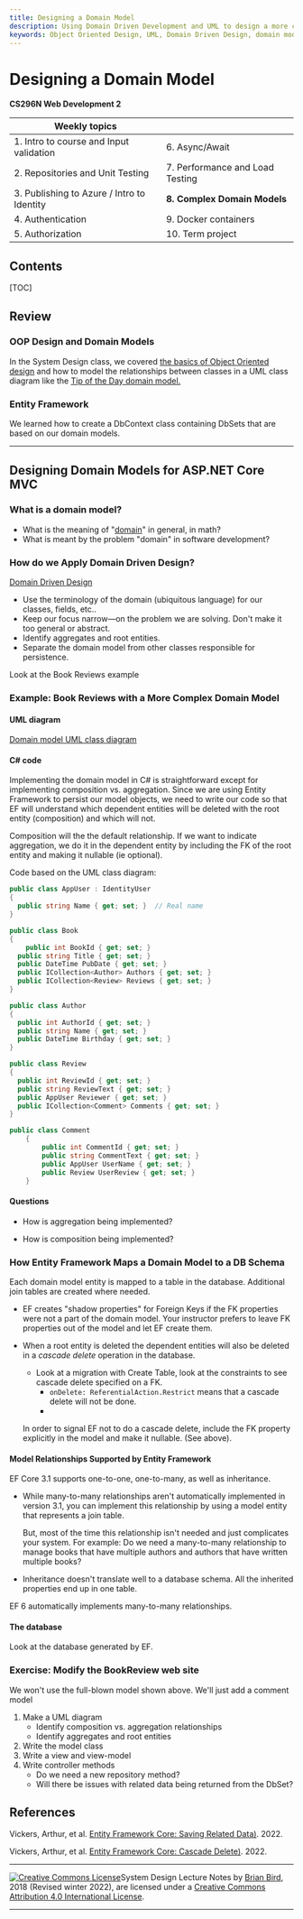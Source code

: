 ```yaml
---
title: Designing a Domain Model
description: Using Domain Driven Development and UML to design a more complex domain model.
keywords: Object Oriented Design, UML, Domain Driven Design, domain model, Entity Framework
---
```

# Designing a Domain Model

**CS296N Web Development 2**

| Weekly topics                              |                                 |
| ------------------------------------------ | ------------------------------- |
| 1. Intro to course and Input validation    | 6. Async/Await                  |
| 2. Repositories and Unit Testing           | 7. Performance and Load Testing |
| 3. Publishing to Azure / Intro to Identity | **8. Complex Domain Models**    |
| 4. Authentication                          | 9. Docker containers            |
| 5. Authorization                           | 10. Term project                |

## Contents

[TOC]

## Review

### OOP Design and Domain Models

In the System Design class, we covered [the basics of Object Oriented design](https://profbird.github.io/CS246-CourseMaterials/LectureNotes/CS246LN-W04-D1-OopDesignReview+UML.html) and how to model the relationships between classes in a UML class diagram like the [Tip of the Day domain model.](https://profbird.github.io/CS246-CourseMaterials/LectureNotes/Images/TipOfTheDayDomainModel2022.pdf)

### Entity Framework

We learned how to create a DbContext class containing DbSets that are based on our domain models.

------



## Designing Domain Models for ASP.NET Core MVC

### What is a domain model?

- What is the meaning of "[domain](https://www.wolframalpha.com/input/?i=domain)" in general, in math?
- What is meant by the problem "domain" in software development?

### How do we Apply Domain Driven Design?

[Domain Driven Design](https://martinfowler.com/bliki/DomainDrivenDesign.html)

- Use the terminology of the domain (ubiquitous language) for our classes, fields, etc..
- Keep our focus narrow&mdash;on the problem we are solving. Don't make it too general or abstract.
- Identify aggregates and root entities.
- Separate the domain model from other classes responsible for persistence.

Look at the Book Reviews example

### Example: Book Reviews with a More Complex Domain Model

#### UML diagram

[Domain model UML class diagram](Images/BookReviewsComplexDomainModel.pdf)

#### C# code

Implementing the domain model in C# is straightforward except for implementing composition vs. aggregation. Since we are using Entity Framework to persist our model objects, we need to write our code so that EF will understand which dependent entities will be deleted with the root entity (composition) and which will not.

Composition will the the default relationship. If we want to indicate aggregation, we do it in the dependent entity by including the FK of the root entity and making it nullable (ie optional). 

Code based on the UML class diagram:

```c#
public class AppUser : IdentityUser
{
  public string Name { get; set; }  // Real name
}

public class Book
{
	public int BookId { get; set; }
  public string Title { get; set; }
  public DateTime PubDate { get; set; }
  public ICollection<Author> Authors { get; set; }
  public ICollection<Review> Reviews { get; set; }
}

public class Author
{
  public int AuthorId { get; set; }
  public string Name { get; set; }
  public DateTime Birthday { get; set; }
}

public class Review
{
  public int ReviewId { get; set; }
  public string ReviewText { get; set; }
  public AppUser Reviewer { get; set; }
  public ICollection<Comment> Comments { get; set; }
}

public class Comment
    {
        public int CommentId { get; set; }
        public string CommentText { get; set; }
        public AppUser UserName { get; set; }
        public Review UserReview { get; set; }
    }
```

#### Questions

- How is aggregation being implemented?

- How is composition being implemented?

  

### How Entity Framework Maps a Domain Model to a DB Schema

Each domain model entity is mapped to a table in the database. Additional join tables are created where needed.

- EF creates "shadow properties" for Foreign Keys if the FK properties were not a part of the domain model. Your instructor prefers to leave FK properties out of the model and let EF create them.
- When a root entity is deleted the dependent entities will also be deleted in a *cascade delete* operation in the database. 
  - Look  at a migration with Create Table, look at the constraints to see cascade delete specified on a FK.
    - `onDelete: ReferentialAction.Restrict` means that a cascade delete will not be done.
    - 



  In order to signal EF not to do a cascade delete, include the FK property explicitly in the model and make it nullable. (See above).

#### Model Relationships Supported by Entity Framework

EF Core 3.1 supports one-to-one, one-to-many, as well as inheritance. 

- While many-to-many relationships aren't automatically implemented in version 3.1, you can implement this relationship by using a model entity that represents a join table. 

  But, most of the time this relationship isn't needed and just complicates your system. For example: Do we need a many-to-many relationship to manage books that have multiple authors and authors that have written multiple books?
- Inheritance doesn't translate well to a database schema. All the inherited properties end up in one table.

EF 6 automatically implements many-to-many relationships.

#### The database

Look at the database generated by EF.



### Exercise: Modify the BookReview web site

We won't use the full-blown model shown above. We'll just add a comment model

1. Make a UML diagram
   - Identify composition vs. aggregation relationships
   - Identify aggregates and root entities
2. Write the model class
3. Write a view and view-model
4. Write controller methods
   - Do we need a new repository method?
   - Will there be issues with related data being returned from the DbSet?



## References

Vickers, Arthur, et al. [Entity Framework Core: Saving Related Data)](https://docs.microsoft.com/en-us/ef/core/saving/related-data). 2022. 

Vickers, Arthur, et al. [Entity Framework Core: Cascade Delete)](https://docs.microsoft.com/en-us/ef/core/saving/cascade-delete). 2022. 



------

 [![Creative Commons License](https://i.creativecommons.org/l/by/4.0/88x31.png)](http://creativecommons.org/licenses/by/4.0/)System Design  Lecture Notes by [Brian Bird](https://profbird.dev), 2018 (Revised winter <time>2022</time>), are licensed under a [Creative Commons Attribution 4.0 International License](http://creativecommons.org/licenses/by/4.0/). 

------